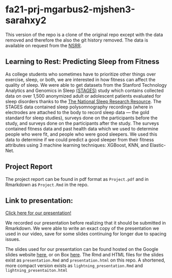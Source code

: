 # fa21-prj-mgarbus2-mjshen3-sarahxy2

This version of the repo is a clone of the original repo except with the data removed and therefore the also the git history removed. The data is available on request from the [NSRR](https://sleepdata.org/about).

## Learning to Rest: Predicting Sleep from Fitness

As college students who sometimes have to prioritize other things over exercise, sleep, or both, we are interested in how fitness can affect the quality of sleep. We were able to get datasets from the Stanford Technology Analytics and Genomics in Sleep [(STAGES)](https://pubmed.ncbi.nlm.nih.gov/29860441) study which contains collected data on over 1,500 anonymized adult or adolescent patients evaluated for sleep disorders thanks to the  [The National Sleep Research Resource](https://sleepdata.org/about). The STAGES data contained sleep polysomnography recordings (where in electrodes are attached to the body to record sleep data — the gold standard for sleep studies), surveys done on the participants before the study, and surveys done on the participants after the study. The surveys contained fitness data and past health data which we used to determine people who were fit, and people who were good sleepers. We used this data to determine if we could predict a good sleeper from their fitness attributes using 3 machine learning techniques: XGBoost, KNN, and Elastic-Net.

## Project Report
The project report can be found in pdf format as `Project.pdf` and in Rmarkdown as `Project.Rmd` in the repo. 

## Link to presentation: 
[Click here for our presentation!](https://uofi.app.box.com/s/o75fwn3e5ggr11dj7b8ar6t1mqpkztzu)

We recorded our presentation before realizing that it should be submitted in Rmarkdown. We were able to write an exact copy of the presentation we used in our video, save for some slides continuing for longer due to spacing issues.

The slides used for our presentation can be found hosted on the Google slides website [here](https://docs.google.com/presentation/d/1-0BLSHjEyIH5pQ8I9knKbSynBglYiARw9JxzA-hjnmA/edit?usp=sharing), or on Box [here](https://uofi.box.com/s/sbetg1tpxotyijwgclg37d067beob9im). The Rmd and HTML files for the slides exist as `presentation.Rmd` and  `presentation.html` on this repo. A shortened, more compact version exists as `lightning_presentation.Rmd` and `lightning_presentaiton.html`
